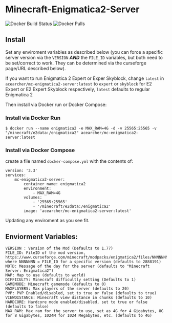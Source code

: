 # Minecraft-Enigmatica2-Server
![Docker Build Status](https://img.shields.io/docker/build/acearcher/mc-enigmatica2-server)
![Docker Pulls](https://img.shields.io/docker/pulls/acearcher/mc-enigmatica2-server)

## Install

Set any enviroment variables as described below (you can force a specific server version via the `VERSION` **_AND_** the `FILE_ID` variables, but both need to be set/correct
to work. They can be determined via the curseforge page/URL described below).

If you want to run Enigmatica 2 Expert or Exper Skyblock, change `latest` in `acearcher/mc-enigmatica2-server:latest` to `expert` or `skyblock` for E2 Expert or E2 Expert Skyblock respectively, `latest` defaults to regular Enigmatica 2

Then install via Docker run or Docker Compose:
### Install via Docker Run
```
$ docker run --name enigmatica2 -e MAX_RAM=4G -d -v 25565:25565 -v "/minecraft/e2data:/enigmatica2" acearcher/mc-enigmatica2-server:latest
```

### Install via Docker Compose
create a file named `docker-compose.yml` with the contents of:
```
version: '3.3'
services:
    mc-enigmatica2-server:
        container_name: enigmatica2
        environment:
            - MAX_RAM=4G
        volumes:
            - '25565:25565'
            - '/minecraft/e2data:/enigmatica2'
        image: 'acearcher/mc-enigmatica2-server:latest'
```
Updating any enviroment as you see fit. 


## Enviorment Variables:
```
VERSION : Version of the Mod (Defaults to 1.77)
FILE_ID: FileID of the mod version, https://www.curseforge.com/minecraft/modpacks/enigmatica2/files/NNNNNNN where NNNNNNN = FILE_ID for a specific version (defaults to 2888191)
MOTD: Message of the day for the server (defaults to "Minecraft Server: Enigmatica2")
MAP: Map to use (defaults to world)
DIFFICULTY: Minecraft difficultly setting (Defaults to 1)
GAMEMODE: Minecraft gamemode (defaults to 0)
MAXPLAYERS: Max players of the server (defaults to 20)
PVP: PVP Enabled/disabled, set to true or false (defaults to true)
VIEWDISTANCE: Minecraft view distance in chunks (defaults to 10)
HARDCORE: Hardcore mode enabled/disabled, set to true or false (defaults to false)
MAX_RAM: Max ram for the server to use, set as 4G for 4 Gigabytes, 8G for 8 Gigabytes, 1024M for 1024 Megabytes, etc. (defaults to 4G)
```
